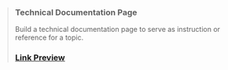 >### Technical Documentation Page
>Build a technical documentation page to serve as instruction or reference for a topic.
>### <a href="https://learnfcc-technical-documentation.netlify.app/" target="_blank">Link Preview</a>

